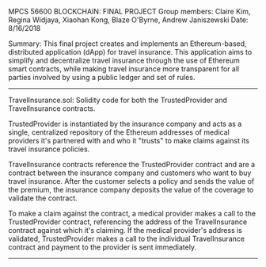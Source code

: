MPCS 56600 BLOCKCHAIN: FINAL PROJECT
Group members: Claire Kim, Regina Widjaya, Xiaohan Kong, Blaze O'Byrne, Andrew Janiszewski
Date: 8/16/2018

Summary: This final project creates and implements an Ethereum-based, distributed application (dApp) for travel insurance. This application aims to simplify and decentralize travel insurance through the use of Ethereum smart contracts, while making travel insurance more transparent for all parties involved by using a public ledger and set of rules.

***************************

TravelInsurance.sol: Solidity code for both the TrustedProvider and TravelInsurance contracts.

TrustedProvider is instantiated by the insurance company and acts as a single, centralized repository of the Ethereum addresses of medical providers it's partnered with and who it "trusts" to make claims against its travel insurance policies.

TravelInsurance contracts reference the TrustedProvider contract and are a contract between the insurance company and customers who want to buy travel insurance. After the customer selects a policy and sends the value of the premium, the insurance company deposits the value of the coverage to validate the contract.

To make a claim against the contract, a medical provider makes a call to the TrustedProvider contract, referencing the address of the TravelInsurance contract against which it's claiming. If the medical provider's address is validated, TrustedProvider makes a call to the individual TravelInsurance contract and payment to the provider is sent immediately.

***************************
